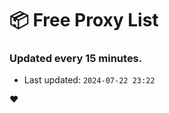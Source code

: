 # :package: Free Proxy List
### Updated every 15 minutes.

- Last updated: `2024-07-22 23:22`

:heart:
